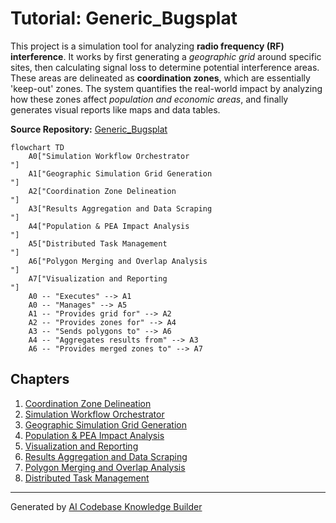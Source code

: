 # Tutorial: Generic_Bugsplat

This project is a simulation tool for analyzing **radio frequency (RF) interference**. It works by first generating a *geographic grid* around specific sites, then calculating signal loss to determine potential interference areas. These areas are delineated as **coordination zones**, which are essentially 'keep-out' zones. The system quantifies the real-world impact by analyzing how these zones affect *population and economic areas*, and finally generates visual reports like maps and data tables.


**Source Repository:** [Generic_Bugsplat](https://github.com/nicklasorte/Generic_Bugsplat)

```mermaid
flowchart TD
    A0["Simulation Workflow Orchestrator
"]
    A1["Geographic Simulation Grid Generation
"]
    A2["Coordination Zone Delineation
"]
    A3["Results Aggregation and Data Scraping
"]
    A4["Population & PEA Impact Analysis
"]
    A5["Distributed Task Management
"]
    A6["Polygon Merging and Overlap Analysis
"]
    A7["Visualization and Reporting
"]
    A0 -- "Executes" --> A1
    A0 -- "Manages" --> A5
    A1 -- "Provides grid for" --> A2
    A2 -- "Provides zones for" --> A4
    A3 -- "Sends polygons to" --> A6
    A4 -- "Aggregates results from" --> A3
    A6 -- "Provides merged zones to" --> A7
```

## Chapters

1. [Coordination Zone Delineation
](01_coordination_zone_delineation_.md)
2. [Simulation Workflow Orchestrator
](02_simulation_workflow_orchestrator_.md)
3. [Geographic Simulation Grid Generation
](03_geographic_simulation_grid_generation_.md)
4. [Population & PEA Impact Analysis
](04_population___pea_impact_analysis_.md)
5. [Visualization and Reporting
](05_visualization_and_reporting_.md)
6. [Results Aggregation and Data Scraping
](06_results_aggregation_and_data_scraping_.md)
7. [Polygon Merging and Overlap Analysis
](07_polygon_merging_and_overlap_analysis_.md)
8. [Distributed Task Management
](08_distributed_task_management_.md)


---

Generated by [AI Codebase Knowledge Builder](https://github.com/The-Pocket/Tutorial-Codebase-Knowledge)
